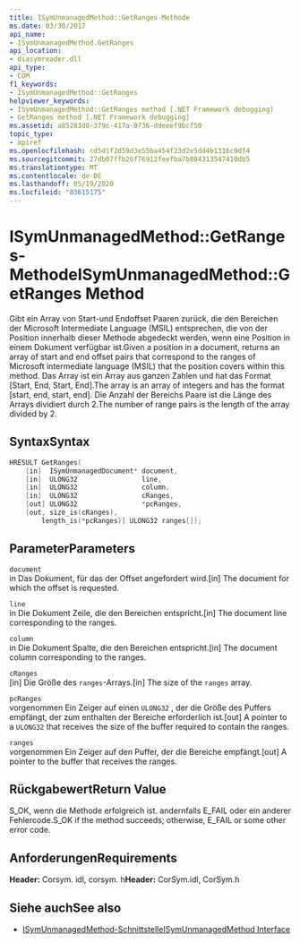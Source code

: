 ```yaml
---
title: ISymUnmanagedMethod::GetRanges-Methode
ms.date: 03/30/2017
api_name:
- ISymUnmanagedMethod.GetRanges
api_location:
- diasymreader.dll
api_type:
- COM
f1_keywords:
- ISymUnmanagedMethod::GetRanges
helpviewer_keywords:
- ISymUnmanagedMethod::GetRanges method [.NET Framework debugging]
- GetRanges method [.NET Framework debugging]
ms.assetid: a85283d8-379c-417a-9736-ddeeef9bcf50
topic_type:
- apiref
ms.openlocfilehash: cd5d1f2d59d3e55ba454f23d2e5dd4b1316c0df4
ms.sourcegitcommit: 27db07ffb26f76912feefba7b884313547410db5
ms.translationtype: MT
ms.contentlocale: de-DE
ms.lasthandoff: 05/19/2020
ms.locfileid: "83615175"
---
```

# <a name="isymunmanagedmethodgetranges-method"></a><span data-ttu-id="a9ea1-102">ISymUnmanagedMethod::GetRanges-Methode</span><span class="sxs-lookup"><span data-stu-id="a9ea1-102">ISymUnmanagedMethod::GetRanges Method</span></span>
<span data-ttu-id="a9ea1-103">Gibt ein Array von Start-und Endoffset Paaren zurück, die den Bereichen der Microsoft Intermediate Language (MSIL) entsprechen, die von der Position innerhalb dieser Methode abgedeckt werden, wenn eine Position in einem Dokument verfügbar ist.</span><span class="sxs-lookup"><span data-stu-id="a9ea1-103">Given a position in a document, returns an array of start and end offset pairs that correspond to the ranges of Microsoft intermediate language (MSIL) that the position covers within this method.</span></span> <span data-ttu-id="a9ea1-104">Das Array ist ein Array aus ganzen Zahlen und hat das Format [Start, End, Start, End].</span><span class="sxs-lookup"><span data-stu-id="a9ea1-104">The array is an array of integers and has the format [start, end, start, end].</span></span> <span data-ttu-id="a9ea1-105">Die Anzahl der Bereichs Paare ist die Länge des Arrays dividiert durch 2.</span><span class="sxs-lookup"><span data-stu-id="a9ea1-105">The number of range pairs is the length of the array divided by 2.</span></span>  
  
## <a name="syntax"></a><span data-ttu-id="a9ea1-106">Syntax</span><span class="sxs-lookup"><span data-stu-id="a9ea1-106">Syntax</span></span>  
  
```cpp  
HRESULT GetRanges(  
    [in]  ISymUnmanagedDocument* document,  
    [in]  ULONG32                line,  
    [in]  ULONG32                column,  
    [in]  ULONG32                cRanges,  
    [out] ULONG32                *pcRanges,  
    [out, size_is(cRanges),  
        length_is(*pcRanges)] ULONG32 ranges[]);  
```  
  
## <a name="parameters"></a><span data-ttu-id="a9ea1-107">Parameter</span><span class="sxs-lookup"><span data-stu-id="a9ea1-107">Parameters</span></span>  
 `document`  
 <span data-ttu-id="a9ea1-108">in Das Dokument, für das der Offset angefordert wird.</span><span class="sxs-lookup"><span data-stu-id="a9ea1-108">[in] The document for which the offset is requested.</span></span>  
  
 `line`  
 <span data-ttu-id="a9ea1-109">in Die Dokument Zeile, die den Bereichen entspricht.</span><span class="sxs-lookup"><span data-stu-id="a9ea1-109">[in] The document line corresponding to the ranges.</span></span>  
  
 `column`  
 <span data-ttu-id="a9ea1-110">in Die Dokument Spalte, die den Bereichen entspricht.</span><span class="sxs-lookup"><span data-stu-id="a9ea1-110">[in] The document column corresponding to the ranges.</span></span>  
  
 `cRanges`  
 <span data-ttu-id="a9ea1-111">[in] Die Größe des `ranges`-Arrays.</span><span class="sxs-lookup"><span data-stu-id="a9ea1-111">[in] The size of the `ranges` array.</span></span>  
  
 `pcRanges`  
 <span data-ttu-id="a9ea1-112">vorgenommen Ein Zeiger auf einen `ULONG32` , der die Größe des Puffers empfängt, der zum enthalten der Bereiche erforderlich ist.</span><span class="sxs-lookup"><span data-stu-id="a9ea1-112">[out] A pointer to a `ULONG32` that receives the size of the buffer required to contain the ranges.</span></span>  
  
 `ranges`  
 <span data-ttu-id="a9ea1-113">vorgenommen Ein Zeiger auf den Puffer, der die Bereiche empfängt.</span><span class="sxs-lookup"><span data-stu-id="a9ea1-113">[out] A pointer to the buffer that receives the ranges.</span></span>  
  
## <a name="return-value"></a><span data-ttu-id="a9ea1-114">Rückgabewert</span><span class="sxs-lookup"><span data-stu-id="a9ea1-114">Return Value</span></span>  
 <span data-ttu-id="a9ea1-115">S_OK, wenn die Methode erfolgreich ist. andernfalls E_FAIL oder ein anderer Fehlercode.</span><span class="sxs-lookup"><span data-stu-id="a9ea1-115">S_OK if the method succeeds; otherwise, E_FAIL or some other error code.</span></span>  
  
## <a name="requirements"></a><span data-ttu-id="a9ea1-116">Anforderungen</span><span class="sxs-lookup"><span data-stu-id="a9ea1-116">Requirements</span></span>  
 <span data-ttu-id="a9ea1-117">**Header:** Corsym. idl, corsym. h</span><span class="sxs-lookup"><span data-stu-id="a9ea1-117">**Header:** CorSym.idl, CorSym.h</span></span>  
  
## <a name="see-also"></a><span data-ttu-id="a9ea1-118">Siehe auch</span><span class="sxs-lookup"><span data-stu-id="a9ea1-118">See also</span></span>

- [<span data-ttu-id="a9ea1-119">ISymUnmanagedMethod-Schnittstelle</span><span class="sxs-lookup"><span data-stu-id="a9ea1-119">ISymUnmanagedMethod Interface</span></span>](isymunmanagedmethod-interface.md)
